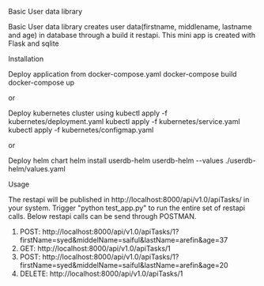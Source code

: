 Basic User data library

Basic User data library creates user data(firstname, middlename, lastname and age) in database through a build it restapi.
This mini app is created with Flask and sqlite

Installation

Deploy application from docker-compose.yaml
    docker-compose build
    docker-compose up

or

Deploy kubernetes cluster using
    kubectl apply -f kubernetes/deployment.yaml
    kubectl apply -f kubernetes/service.yaml
    kubectl apply -f kubernetes/configmap.yaml

or

Deploy helm chart
helm install userdb-helm userdb-helm --values ./userdb-helm/values.yaml

Usage

The restapi will be published in http://localhost:8000/api/v1.0/apiTasks/ in your system.
Trigger "python test_app.py" to run the entire set of restapi calls.
Below restapi calls can be send through POSTMAN.
1. POST: http://localhost:8000/api/v1.0/apiTasks/1?firstName=syed&middelName=saiful&lastName=arefin&age=37
2. GET: http://localhost:8000/api/v1.0/apiTasks/1
3. POST: http://localhost:8000/api/v1.0/apiTasks/1?firstName=syed&middelName=saiful&lastName=arefin&age=20
4. DELETE: http://localhost:8000/api/v1.0/apiTasks/1
